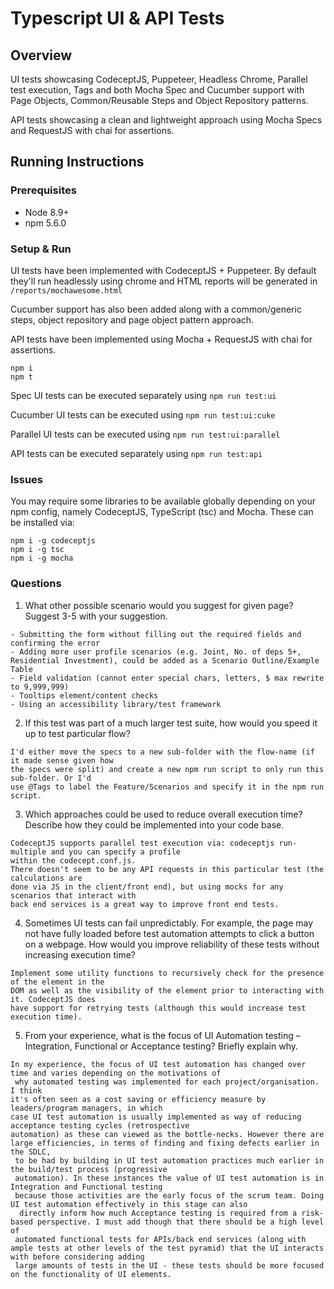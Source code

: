 # Typescript UI & API Tests

## Overview

UI tests showcasing CodeceptJS, Puppeteer, Headless Chrome, Parallel test execution, Tags and both Mocha Spec and Cucumber support with Page Objects, Common/Reusable Steps and Object Repository patterns.

API tests showcasing a clean and lightweight approach using Mocha Specs and RequestJS with chai for assertions.

## Running Instructions

### Prerequisites

- Node 8.9+
- npm 5.6.0

### Setup & Run

UI tests have been implemented with CodeceptJS + Puppeteer. By default they'll run headlessly 
using chrome and HTML reports will be generated in `/reports/mochawesome.html`

Cucumber support has also been added along with a common/generic steps, object repository and page object 
pattern approach.

API tests have been implemented using Mocha + RequestJS with chai for assertions.

```
npm i
npm t
```

Spec UI tests can be executed separately using `npm run test:ui`

Cucumber UI tests can be executed using `npm run test:ui:cuke`

Parallel UI tests can be executed using `npm run test:ui:parallel`

API tests can be executed separately using `npm run test:api`

### Issues

You may require some libraries to be available globally depending on your npm config, namely 
CodeceptJS, TypeScript (tsc) and Mocha. These can be installed via:

```
npm i -g codeceptjs
npm i -g tsc
npm i -g mocha
```

### Questions

1. What other possible scenario would you suggest for given page? Suggest 3-5 with
your suggestion.
```
- Submitting the form without filling out the required fields and confirming the error
- Adding more user profile scenarios (e.g. Joint, No. of deps 5+, Residential Investment), could be added as a Scenario Outline/Example Table
- Field validation (cannot enter special chars, letters, $ max rewrite to 9,999,999)
- Tooltips element/content checks
- Using an accessibility library/test framework
```
2. If this test was part of a much larger test suite, how would you speed it up to test
particular flow?
```
I'd either move the specs to a new sub-folder with the flow-name (if it made sense given how 
the specs were split) and create a new npm run script to only run this sub-folder. Or I'd 
use @Tags to label the Feature/Scenarios and specify it in the npm run script.
```
3. Which approaches could be used to reduce overall execution time? Describe how
they could be implemented into your code base.
```
CodeceptJS supports parallel test execution via: codeceptjs run-multiple and you can specify a profile 
within the codecept.conf.js.
There doesn't seem to be any API requests in this particular test (the calculations are 
done via JS in the client/front end), but using mocks for any scenarios that interact with 
back end services is a great way to improve front end tests.
```
4. Sometimes UI tests can fail unpredictably. For example, the page may not have
fully loaded before test automation attempts to click a button on a webpage. How
would you improve reliability of these tests without increasing execution time?
```
Implement some utility functions to recursively check for the presence of the element in the 
DOM as well as the visibility of the element prior to interacting with it. CodeceptJS does 
have support for retrying tests (although this would increase test execution time).
```
5. From your experience, what is the focus of UI Automation testing – Integration,
Functional or Acceptance testing? Briefly explain why.
```
In my experience, the focus of UI test automation has changed over time and varies depending on the motivations of
 why automated testing was implemented for each project/organisation. I think 
it's often seen as a cost saving or efficiency measure by leaders/program managers, in which 
case UI test automation is usually implemented as way of reducing acceptance testing cycles (retrospective 
automation) as these can viewed as the bottle-necks. However there are large efficiencies, in terms of finding and fixing defects earlier in the SDLC,
 to be had by building in UI test automation practices much earlier in the build/test process (progressive 
 automation). In these instances the value of UI test automation is in Integration and Functional testing 
 because those activities are the early focus of the scrum team. Doing UI test automation effectively in this stage can also 
  directly inform how much Acceptance testing is required from a risk-based perspective. I must add though that there should be a high level of 
 automated functional tests for APIs/back end services (along with ample tests at other levels of the test pyramid) that the UI interacts with before considering adding 
 large amounts of tests in the UI - these tests should be more focused on the functionality of UI elements. 
```
